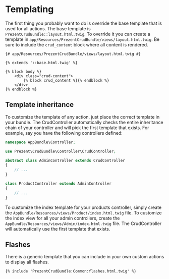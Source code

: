 Templating
==========

The first thing you probably want to do is override the base template that is used for all 
actions. The base template is `PrezentCrudBundle::layout.html.twig`. To override it you can
create a template in `app/Resources/PrezentCrudBundle/views/layout.html.twig`. Be sure to include
the `crud_content` block where all content is rendered.

```twig
{# app/Resources/PrezentCrudBundle/views/layout.html.twig #}

{% extends '::base.html.twig' %}

{% block body %}
    <div class="crud-content">
        {% block crud_content %}{% endblock %}
    </div>
{% endblock %}
```

Template inheritance
--------------------

To customize the template of any action, just place the correct template in your bundle. The CrudController
automatically checks the entire inheritance chain of your controller and will pick the first template that
exists. For example, say you have the following controllers defined:

```php
namespace AppBundle\Controller;

use Prezent\CrudBundle\Controller\CrudController;

abstract class AdminController extends CrudController
{
    // ...
}

class ProductController extends AdminController
{
    // ...
}
```

To customize the index template for your products controller, simply create the `AppBundle/Resources/views/Product/index.html.twig`
file. To customize the index view for all your admin controllers, create the `AppBundle/Resources/views/Admin/index.html.twig` file.
The CrudController will automatically use the first template that exists.


Flashes
-------

There is a generic template that you can include in your own custom actions to display all flashes.

```twig
{% include 'PrezentCrudBundle:Common:flashes.html.twig' %}
```
